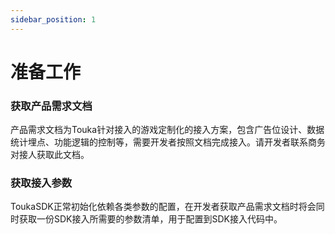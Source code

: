 ```yaml
---
sidebar_position: 1
---
```


# 准备工作

### 获取产品需求文档    
产品需求文档为Touka针对接入的游戏定制化的接入方案，包含广告位设计、数据统计埋点、功能逻辑的控制等，需要开发者按照文档完成接入。请开发者联系商务对接人获取此文档。

### 获取接入参数    
ToukaSDK正常初始化依赖各类参数的配置，在开发者获取产品需求文档时将会同时获取一份SDK接入所需要的参数清单，用于配置到SDK接入代码中。